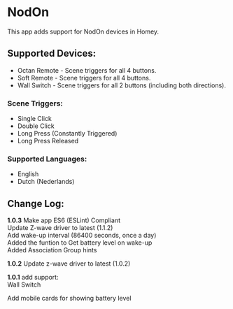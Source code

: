 # NodOn

This app adds support for NodOn devices in Homey.

## Supported Devices:
* Octan Remote - Scene triggers for all 4 buttons.
* Soft Remote - Scene triggers for all 4 buttons.
* Wall Switch - Scene triggers for all 2 buttons (including both directions).

### Scene Triggers:
* Single Click
* Double Click
* Long Press (Constantly Triggered)
* Long Press Released

### Supported Languages:
* English
* Dutch (Nederlands)

## Change Log:
**1.0.3**
Make app ES6 (ESLint) Compliant  
Update Z-wave driver to latest (1.1.2)  
Add wake-up interval (86400 seconds, once a day)  
Added the funtion to Get battery level on wake-up  
Added Association Group hints

**1.0.2**
Update z-wave driver to latest (1.0.2)  

**1.0.1**
add support:  
Wall Switch  
  
Add mobile cards for showing battery level